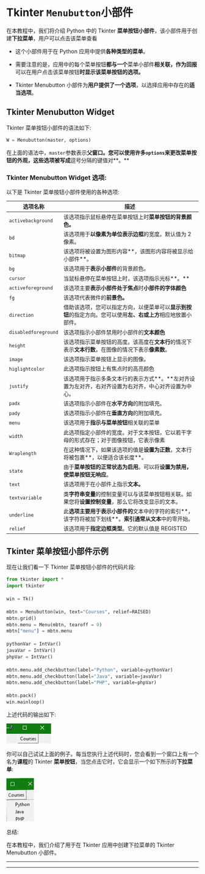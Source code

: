 # Tkinter `Menubutton`小部件

在本教程中，我们将介绍 Python 中的 Tkinter **菜单按钮小部件**，该小部件用于创建**下拉菜单**，用户可以点击该菜单查看

*   这个小部件用于在 Python 应用中提供**各种类型的菜单**。

*   需要注意的是，应用中的每个菜单按钮**都与一个**菜单小部件**相关联，作为回报**可以在用户点击该菜单按钮**时显示该菜单按钮的选项。**

*   Tkinter Menubutton 小部件为**用户提供了一个选项**，以选择应用中存在的**适当选项**。

## Tkinter Menubutton Widget

Tkinter 菜单按钮小部件的语法如下:

```py
W = Menubutton(master, options) 
```

在上面的语法中，`master`参数表示**父窗口。**您可以使用许多`options`来更改菜单按钮的**外观，这些选项被写成**逗号分隔的键值对**。**

### Tkinter Menubutton Widget 选项:

以下是 Tkinter 菜单按钮小部件使用的各种选项:

| **选项名称** | **描述** |
| --- | --- |
| `activebackground` | 该选项指示鼠标悬停在菜单按钮上时**菜单按钮的背景颜色。** |
| `bd` | 该选项用于**以像素为单位表示边框**的宽度。默认值为 2 像素。 |
| `bitmap` | 该选项将被设置为图形内容**，该图形内容将被显示给小部件**。 |
| `bg` | 该选项用于**表示小部件**的背景颜色。 |
| `cursor` | 当鼠标悬停在菜单按钮上时，该选项指示光标**。** |
| `activeforeground` | 该选项主要**表示小部件处于焦点**时**小部件的字体颜色** |
| `fg` | 该选项代表微件的**前景色。** |
| `direction` | 借助该选项，您可以指定方向，以便菜单可以**显示到按钮**的指定方向。您可以使用**左、右或上方**相应地放置小部件。 |
| `disabledforeground` | 该选项指示小部件禁用时小部件的**文本颜色** |
| `height` | 该选项指示菜单按钮的高度。该高度在**文本行**的情况下表示**文本行数**，在图像的情况下表示**像素数**。 |
| `image` | 该选项指示菜单按钮上显示的图像。 |
| `higlightcolor` | 此选项指示按钮上有焦点时的高亮颜色 |
| `justify` | 该选项用于指示多条文本行的表示方式**。**左对齐设置为左对齐，右对齐设置为右对齐，中心对齐设置为中心。 |
| `padx` | 该选项指示小部件在**水平方向**的附加填充。 |
| `pady` | 该选项指示小部件在**垂直方向**的附加填充。 |
| `menu` | 该选项用于**指示与菜单按钮**相关联的菜单 |
| `width` | 此选项指定小部件的宽度。对于文本按钮，它以若干字母的形式存在；对于图像按钮，它表示像素 |
| `Wraplength` | 在这种情况下，如果该选项的值是**设置为正数**，文本行将被包裹**，以便适合该长度**。 |
| `state` | 由于**菜单按钮的正常状态为启用**。可以将**设置为禁用，使菜单按钮无响应**。 |
| `text` | 该选项用于在小部件上指示**文本。** |
| `textvariable` | 类**字符串变量**的控制变量可以与该菜单按钮相关联。如果您将**设置控制变量**，那么它将改变显示的文本。 |
| `underline` | 此**选项主要用于表示小部件的**文本中的字符的索引**，该字符将被加下划线**。**索引通常从文本**中的零开始。 |
| `relief` | 该选项用于**指定边框类型**。它的默认值是 REGISTED |

## Tkinter 菜单按钮小部件示例

现在让我们看一下 Tkinter 菜单按钮小部件的代码片段:

```py
from tkinter import *
import tkinter

win = Tk()

mbtn = Menubutton(win, text="Courses", relief=RAISED)
mbtn.grid()
mbtn.menu = Menu(mbtn, tearoff = 0)
mbtn["menu"] = mbtn.menu

pythonVar = IntVar()
javaVar = IntVar()
phpVar = IntVar()

mbtn.menu.add_checkbutton(label="Python", variable=pythonVar)
mbtn.menu.add_checkbutton(label="Java", variable=javaVar)
mbtn.menu.add_checkbutton(label="PHP", variable=phpVar)

mbtn.pack()
win.mainloop()
```

上述代码的输出如下:

![Tkinter menubtton example](img/a7bcb25f0c5af4f612588e34e5b0d761.png)

你可以自己试试上面的例子。每当您执行上述代码时，您会看到一个窗口上有一个名为**课程**的 Tkinter **菜单按钮**，当您点击它时，它会显示一个如下所示的**下拉菜单**:

![Tkinter menubtton example](img/e0c75644fcbe633e32896858fa5ebaca.png)

总结:

在本教程中，我们介绍了用于在 Tkinter 应用中创建下拉菜单的 Tkinter Menubutton 小部件。

* * *

* * *
